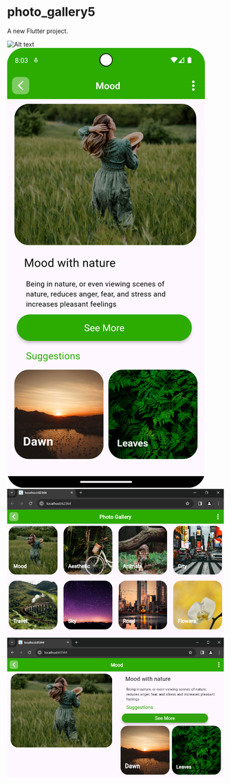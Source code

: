 # photo_gallery5

A new Flutter project.

![Alt text](images/main1.png)
![Alt text](images/main2.png)
![Alt text](images/land1.png)
![Alt text](images/land2.png)

